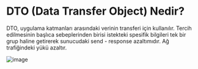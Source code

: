 # DTO (Data Transfer Object) Nedir?

DTO, uygulama katmanları arasındaki verinin transferi için kullanılır. Tercih edilmesinin başlıca sebeplerinden birisi istekteki spesifik bilgileri tek bir grup haline getirerek sunucudaki send - response azaltımıdır. Ağ trafiğindeki yükü azaltır.

![image](https://user-images.githubusercontent.com/91599453/219679493-2c26d4e1-728e-4c22-b331-2210eeb95a6a.png)

